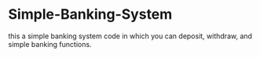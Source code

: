 # Simple-Banking-System
this a simple banking system code in which you can deposit, withdraw, and simple banking functions.
